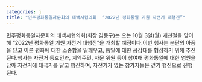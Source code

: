 ```yaml
---
categories: j
title: "민주평화통일자문회의 태백시협의회  “2022년 평화통일 기원 자전거 대행진”"
---
```

민주평화통일자문회의 태백시협의회(회장 김동구)는 오는 10월 3일(월) 개천절을 맞이해 &ldquo;2022년 평화통일 기원 자전거 대행진&rdquo;을 개최할 예정이다.이번 행사는 분단의 아픔을 딛고 이룬 평화에 대한 소중함을 일깨우고, 통일에 대한 공감대를 형성하기 위해 추진된다.행사는 자전거 동호인과, 지역주민, 자문 위원 등이 참여해 평화통일에 대한 염원을 담아 자전거에 태극기를 달고 행진하며, 자전거가 없는 참가자들은 걷기 행진으로 진행된다.